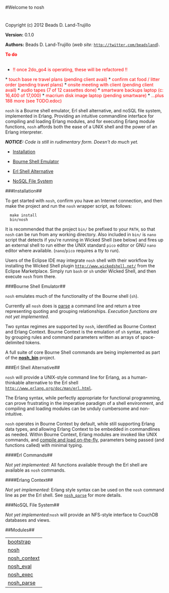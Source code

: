 

#Welcome to nosh#


Copyright (c) 2012 Beads D. Land-Trujillo

__Version:__ 0.1.0

__Authors:__ Beads D. Land-Trujillo (_web site:_ [`http://twitter.com/beadsland`](http://twitter.com/beadsland)).

__<font color="red">To do</font>__
<br></br>
* <font color="red">!! once 2do_go4 is operating, these will be refactored !!
</font>
* <font color="red">touch base re travel plans		(pending client avail)
</font>
* <font color="red">confirm cat food / litter order		(pending travel plans)
</font>
* <font color="red">onsite meeting with client		(pending client avail)
</font>
* <font color="red">audio tapes				(7 of 12 cassettes done)	
</font>
* <font color="red">smartware backups laptop		(c: 16,400 of 17,000)
</font>
* <font color="red">macrium disk image laptop 		(pending smartware)
</font>
* <font color="red">...plus 188 more (see TODO.edoc)
</font>


`nosh` is a Bourne shell emulator, Erl shell alternative, and
  noSQL file system,  implemented in Erlang.  Providing an intuitive
  commandline interface for compiling and loading Erlang modules, and for
  executing Erlang module functions, `nosh` affords both the ease of a
UNIX shell and the power of an Erlang interpreter.
 


_<strong>NOTICE:</strong> Code is still in rudimentary form. Doesn't  do much yet._
 

* [Installation](#Installation)

* [Bourne Shell Emulator](#Bourne_Shell_Emulator)

* [Erl Shell Alternative](#Erl_Shell_Alternative)

* [NoSQL File System](#NoSQL_File_System)


 


###<a name="Installation">Installation</a>##

 


To get started with `nosh`, confirm you have an Internet connection,
  and then make the project and run the `nosh` wrapper script, as follows:
 
	
	  make install
	  bin/nosh

 


It is recommended that the project `bin/` be prefixed to your `PATH`,
  so that `nosh` can be run from any working directory.  Also included
  in `bin/` is `nano` script that detects if you're running in Wicked
  Shell (see below) and fires up an external shell to run either the
  UNIX standard `pico` editor or GNU `nano` editor where available.
  (`nano`/`pico` requires a tty to run).
 


Users of the Eclipse IDE may integrate `nosh` shell with their
  workflow by installing the Wicked Shell plugin
[`http://www.wickedshell.net/`](http://www.wickedshell.net/) from the Eclipse Marketplace.  Simply
  run `bash` or `sh` under Wicked Shell, and then execute `nosh`
from there.
 


###<a name="Bourne_Shell_Emulator">Bourne Shell Emulator</a>##

 


`nosh` emulates much of the functionality of the Bourne shell (`sh`).
 


Currently all `nosh` does is [parse](nosh_parse.md) a command line
  and return a tree representing quoting and grouping relationships.
_Execution functions are not yet implemented_.
 


Two syntax regimes are supported by `nosh`, identified as Bourne Context
  and Erlang Context.  Bourne Context is the emulation of `sh` syntax,
marked by grouping rules and command parameters written as arrays of
space-delimited tokens.
 


A full suite of core Bourne Shell commands are being implemented as part
  of the __[nosh_bin](http://github.com/beadsland/nosh_bin)__
project.
 


###<a name="Erl_Shell_Alternative">Erl Shell Alternative</a>##

 


`nosh` will provide a UNIX-style command line for Erlang, as a
  human-thinkable alternative to the Erl shell
[`http://www.erlang.org/doc/man/erl.html`](http://www.erlang.org/doc/man/erl.html).
 


The Erlang syntax, while perfectly appropriate for functional
programming, can prove frustrating in the imperative paradigm of a
shell environment, and compiling and loading modules can be unduly
cumbersome and non-intuitive.
 


`nosh` operates in Bourne Context by default, while still supporting
  Erlang data types, and allowing Erlang Context to be embedded in
  commandlines as needed.  Within Bourne Context, Erlang modules are
  invoked like UNIX commands, and [compile and load
  on-the-fly](nosh_load.md), parameters being passed (and functions called) with
minimal typing.
 


####<a name="Erl_Commands">Erl Commands</a>##

 


_Not yet implemented:_  All functions available through the Erl
  shell are available as `nosh` commands.
 


####<a name="Erlang_Context">Erlang Context</a>##

 


_Not yet implemented:_  Erlang style syntax can be used on the
`nosh` command line as per the Erl shell.  See [`nosh_parse`](nosh_parse.md) for
more details.
 


###<a name="NoSQL_File_System">NoSQL File System</a>##

 
_Not yet implemented:_`nosh` will provide an NFS-style interface
  to CouchDB databases and views.
 

##Modules##


<table width="100%" border="0" summary="list of modules">
<tr><td><a href="bootstrap.md" class="module">bootstrap</a></td></tr>
<tr><td><a href="nosh.md" class="module">nosh</a></td></tr>
<tr><td><a href="nosh_context.md" class="module">nosh_context</a></td></tr>
<tr><td><a href="nosh_eval.md" class="module">nosh_eval</a></td></tr>
<tr><td><a href="nosh_exec.md" class="module">nosh_exec</a></td></tr>
<tr><td><a href="nosh_parse.md" class="module">nosh_parse</a></td></tr></table>

